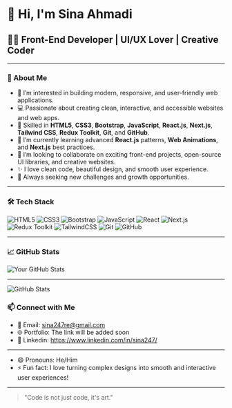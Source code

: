 # 👋 Hi, I'm Sina Ahmadi

## 👩‍💻 Front-End Developer | UI/UX Lover | Creative Coder

---

### 🚀 About Me

- 👀 I’m interested in building modern, responsive, and user-friendly web applications.
- 💻 Passionate about creating clean, interactive, and accessible websites and web apps.
- 🎨 Skilled in **HTML5**, **CSS3**, **Bootstrap**, **JavaScript**, **React.js**, **Next.js**, **Tailwind CSS**, **Redux Toolkit**, **Git**, and **GitHub**.
- 🌱 I’m currently learning advanced **React.js** patterns, **Web Animations**, and **Next.js** best practices.
- 💞️ I’m looking to collaborate on exciting front-end projects, open-source UI libraries, and creative websites.
- ✨ I love clean code, beautiful design, and smooth user experience.
- 🎯 Always seeking new challenges and growth opportunities.

---

### 🛠️ Tech Stack

![HTML5](https://img.shields.io/badge/HTML5-E34F26?style=flat-square&logo=html5&logoColor=white)
![CSS3](https://img.shields.io/badge/CSS3-1572B6?style=flat-square&logo=css3&logoColor=white)
![Bootstrap](https://img.shields.io/badge/Bootstrap-7952B3?style=flat-square&logo=bootstrap&logoColor=white)
![JavaScript](https://img.shields.io/badge/JavaScript-F7DF1E?style=flat-square&logo=javascript&logoColor=black)
![React](https://img.shields.io/badge/React-61DAFB?style=flat-square&logo=react&logoColor=black)
![Next.js](https://img.shields.io/badge/Next.js-000000?style=flat-square&logo=next.js&logoColor=white)
![Redux Toolkit](https://img.shields.io/badge/Redux--Toolkit-764ABC?style=flat-square&logo=redux&logoColor=white)
![TailwindCSS](https://img.shields.io/badge/TailwindCSS-06B6D4?style=flat-square&logo=tailwind-css&logoColor=white)
![Git](https://img.shields.io/badge/Git-F05032?style=flat-square&logo=git&logoColor=white)
![GitHub](https://img.shields.io/badge/GitHub-181717?style=flat-square&logo=github&logoColor=white)

---

### 📈 GitHub Stats

![Your GitHub Stats](https://github-readme-stats.vercel.app/api?username=Sina247&show_icons=true&theme=tokyonight)

---

![GitHub Stats](https://github-readme-stats.vercel.app/api?username=YOUR_GITHUB_USERNAME&show_icons=true&count_private=true)


### 📫 Connect with Me

- 📧 Email: sina247re@gmail.com
- 🌐 Portfolio: The link will be added soon
- 💼 Linkedin: https://www.linkedin.com/in/sina247/

---

- 😄 Pronouns: He/Him
- ⚡ Fun fact: I love turning complex designs into smooth and interactive user experiences!

---

> "Code is not just code, it's art."
